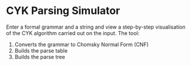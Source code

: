 # CYK Parsing Simulator

Enter a formal grammar and a string and view a step-by-step visualisation of the CYK algorithm carried out on the input. The tool:
1. Converts the grammar to Chomsky Normal Form (CNF)
2. Builds the parse table
3. Builds the parse tree

